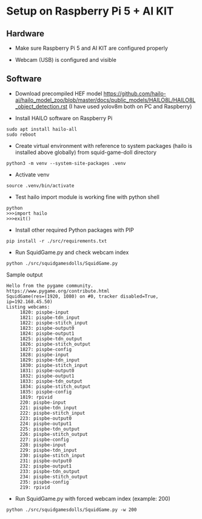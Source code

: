 # Setup on Raspberry Pi 5 + AI KIT

## Hardware

* Make sure Raspberry Pi 5 and AI KIT are configured properly
- Webcam (USB) is configured and visible

## Software

* Download precompiled HEF model https://github.com/hailo-ai/hailo_model_zoo/blob/master/docs/public_models/HAILO8L/HAILO8L_object_detection.rst
 (I have used yolov8m both on PC and Raspberry)

* Install HAILO software on Raspberry Pi

```shell
sudo apt install hailo-all
sudo reboot
```

* Create virtual environment with reference to system packages (hailo is installed above globally) from squid-game-doll directory

```shell
python3 -m venv --system-site-packages .venv
```
* Activate venv

```shell
source .venv/bin/activate
```
* Test hailo import module is working fine with python shell

```shell
python
>>>import hailo
>>>exit()
```

* Install other required Python packages with PIP

```shell
pip install -r ./src/requirements.txt
```

* Run SquidGame.py and check webcam index

```shell
python ./src/squidgamesdolls/SquidGame.py
```

Sample output

```
Hello from the pygame community. https://www.pygame.org/contribute.html
SquidGame(res=(1920, 1080) on #0, tracker disabled=True, ip=192.168.45.50)
Listing webcams:
	 1820: pispbe-input
	 1821: pispbe-tdn_input
	 1822: pispbe-stitch_input
	 1823: pispbe-output0
	 1824: pispbe-output1
	 1825: pispbe-tdn_output
	 1826: pispbe-stitch_output
	 1827: pispbe-config
	 1828: pispbe-input
	 1829: pispbe-tdn_input
	 1830: pispbe-stitch_input
	 1831: pispbe-output0
	 1832: pispbe-output1
	 1833: pispbe-tdn_output
	 1834: pispbe-stitch_output
	 1835: pispbe-config
	 1819: rpivid
	 220: pispbe-input
	 221: pispbe-tdn_input
	 222: pispbe-stitch_input
	 223: pispbe-output0
	 224: pispbe-output1
	 225: pispbe-tdn_output
	 226: pispbe-stitch_output
	 227: pispbe-config
	 228: pispbe-input
	 229: pispbe-tdn_input
	 230: pispbe-stitch_input
	 231: pispbe-output0
	 232: pispbe-output1
	 233: pispbe-tdn_output
	 234: pispbe-stitch_output
	 235: pispbe-config
	 219: rpivid
```

* Run SquidGame.py with forced webcam index (example: 200)

```shell
python ./src/squidgamesdolls/SquidGame.py -w 200
```
